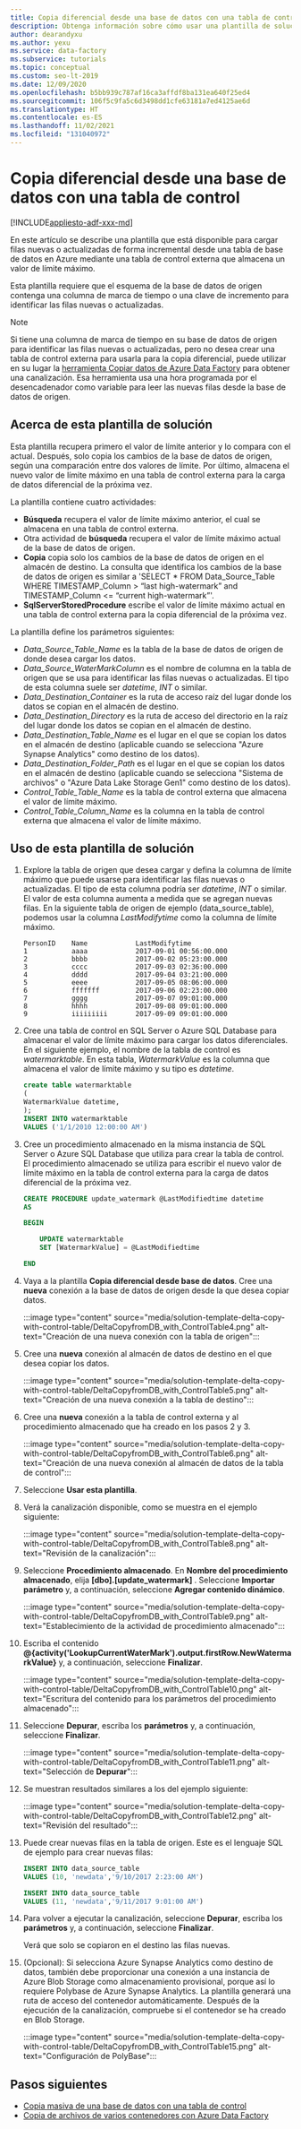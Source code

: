 ```yaml
---
title: Copia diferencial desde una base de datos con una tabla de control
description: Obtenga información sobre cómo usar una plantilla de solución para copiar incrementalmente filas nuevas o actualizadas solo desde una base de datos con Azure Data Factory.
author: dearandyxu
ms.author: yexu
ms.service: data-factory
ms.subservice: tutorials
ms.topic: conceptual
ms.custom: seo-lt-2019
ms.date: 12/09/2020
ms.openlocfilehash: b5bb939c787af16ca3affdf8ba131ea640f25ed4
ms.sourcegitcommit: 106f5c9fa5c6d3498dd1cfe63181a7ed4125ae6d
ms.translationtype: HT
ms.contentlocale: es-ES
ms.lasthandoff: 11/02/2021
ms.locfileid: "131040972"
---
```

# <a name="delta-copy-from-a-database-with-a-control-table"></a>Copia diferencial desde una base de datos con una tabla de control

[!INCLUDE[appliesto-adf-xxx-md](includes/appliesto-adf-xxx-md.md)]

En este artículo se describe una plantilla que está disponible para cargar filas nuevas o actualizadas de forma incremental desde una tabla de base de datos en Azure mediante una tabla de control externa que almacena un valor de límite máximo.

Esta plantilla requiere que el esquema de la base de datos de origen contenga una columna de marca de tiempo o una clave de incremento para identificar las filas nuevas o actualizadas.

>[!NOTE]
> Si tiene una columna de marca de tiempo en su base de datos de origen para identificar las filas nuevas o actualizadas, pero no desea crear una tabla de control externa para usarla para la copia diferencial, puede utilizar en su lugar la [herramienta Copiar datos de Azure Data Factory](copy-data-tool.md) para obtener una canalización. Esa herramienta usa una hora programada por el desencadenador como variable para leer las nuevas filas desde la base de datos de origen.

## <a name="about-this-solution-template"></a>Acerca de esta plantilla de solución

Esta plantilla recupera primero el valor de límite anterior y lo compara con el actual. Después, solo copia los cambios de la base de datos de origen, según una comparación entre dos valores de límite. Por último, almacena el nuevo valor de límite máximo en una tabla de control externa para la carga de datos diferencial de la próxima vez.

La plantilla contiene cuatro actividades:
- **Búsqueda** recupera el valor de límite máximo anterior, el cual se almacena en una tabla de control externa.
- Otra actividad de **búsqueda** recupera el valor de límite máximo actual de la base de datos de origen.
- **Copia** copia solo los cambios de la base de datos de origen en el almacén de destino. La consulta que identifica los cambios de la base de datos de origen es similar a 'SELECT * FROM Data_Source_Table WHERE TIMESTAMP_Column > “last high-watermark” and TIMESTAMP_Column <= “current high-watermark”'.
- **SqlServerStoredProcedure** escribe el valor de límite máximo actual en una tabla de control externa para la copia diferencial de la próxima vez.

La plantilla define los parámetros siguientes:
- *Data_Source_Table_Name* es la tabla de la base de datos de origen de donde desea cargar los datos.
- *Data_Source_WaterMarkColumn* es el nombre de columna en la tabla de origen que se usa para identificar las filas nuevas o actualizadas. El tipo de esta columna suele ser *datetime*, *INT* o similar.
- *Data_Destination_Container* es la ruta de acceso raíz del lugar donde los datos se copian en el almacén de destino.
- *Data_Destination_Directory* es la ruta de acceso del directorio en la raíz del lugar donde los datos se copian en el almacén de destino.
- *Data_Destination_Table_Name* es el lugar en el que se copian los datos en el almacén de destino (aplicable cuando se selecciona "Azure Synapse Analytics" como destino de los datos).
- *Data_Destination_Folder_Path* es el lugar en el que se copian los datos en el almacén de destino (aplicable cuando se selecciona "Sistema de archivos" o "Azure Data Lake Storage Gen1" como destino de los datos).
- *Control_Table_Table_Name* es la tabla de control externa que almacena el valor de límite máximo.
- *Control_Table_Column_Name* es la columna en la tabla de control externa que almacena el valor de límite máximo.

## <a name="how-to-use-this-solution-template"></a>Uso de esta plantilla de solución

1. Explore la tabla de origen que desea cargar y defina la columna de límite máximo que puede usarse para identificar las filas nuevas o actualizadas. El tipo de esta columna podría ser *datetime*, *INT* o similar. El valor de esta columna aumenta a medida que se agregan nuevas filas. En la siguiente tabla de origen de ejemplo (data_source_table), podemos usar la columna *LastModifytime* como la columna de límite máximo.

    ```output
    PersonID    Name            LastModifytime
    1           aaaa            2017-09-01 00:56:00.000
    2           bbbb            2017-09-02 05:23:00.000
    3           cccc            2017-09-03 02:36:00.000
    4           dddd            2017-09-04 03:21:00.000
    5           eeee            2017-09-05 08:06:00.000
    6           fffffff         2017-09-06 02:23:00.000
    7           gggg            2017-09-07 09:01:00.000
    8           hhhh            2017-09-08 09:01:00.000
    9           iiiiiiiii       2017-09-09 09:01:00.000
    ```

2. Cree una tabla de control en SQL Server o Azure SQL Database para almacenar el valor de límite máximo para cargar los datos diferenciales. En el siguiente ejemplo, el nombre de la tabla de control es *watermarktable*. En esta tabla, *WatermarkValue* es la columna que almacena el valor de límite máximo y su tipo es *datetime*.

    ```sql
    create table watermarktable
    (
    WatermarkValue datetime,
    );
    INSERT INTO watermarktable
    VALUES ('1/1/2010 12:00:00 AM')
    ```

3. Cree un procedimiento almacenado en la misma instancia de SQL Server o Azure SQL Database que utiliza para crear la tabla de control. El procedimiento almacenado se utiliza para escribir el nuevo valor de límite máximo en la tabla de control externa para la carga de datos diferencial de la próxima vez.

    ```sql
    CREATE PROCEDURE update_watermark @LastModifiedtime datetime
    AS

    BEGIN

        UPDATE watermarktable
        SET [WatermarkValue] = @LastModifiedtime 

    END
    ```

4. Vaya a la plantilla **Copia diferencial desde base de datos**. Cree una **nueva** conexión a la base de datos de origen desde la que desea copiar datos.

    :::image type="content" source="media/solution-template-delta-copy-with-control-table/DeltaCopyfromDB_with_ControlTable4.png" alt-text="Creación de una nueva conexión con la tabla de origen":::

5. Cree una **nueva** conexión al almacén de datos de destino en el que desea copiar los datos.

    :::image type="content" source="media/solution-template-delta-copy-with-control-table/DeltaCopyfromDB_with_ControlTable5.png" alt-text="Creación de una nueva conexión a la tabla de destino":::

6. Cree una **nueva** conexión a la tabla de control externa y al procedimiento almacenado que ha creado en los pasos 2 y 3.

    :::image type="content" source="media/solution-template-delta-copy-with-control-table/DeltaCopyfromDB_with_ControlTable6.png" alt-text="Creación de una nueva conexión al almacén de datos de la tabla de control":::

7. Seleccione **Usar esta plantilla**.
    
8. Verá la canalización disponible, como se muestra en el ejemplo siguiente:
  
    :::image type="content" source="media/solution-template-delta-copy-with-control-table/DeltaCopyfromDB_with_ControlTable8.png" alt-text="Revisión de la canalización":::

9. Seleccione **Procedimiento almacenado**. En **Nombre del procedimiento almacenado**, elija **[dbo].[update_watermark]** . Seleccione **Importar parámetro** y, a continuación, seleccione **Agregar contenido dinámico**.  

    :::image type="content" source="media/solution-template-delta-copy-with-control-table/DeltaCopyfromDB_with_ControlTable9.png" alt-text="Establecimiento de la actividad de procedimiento almacenado":::   

10. Escriba el contenido **\@{activity('LookupCurrentWaterMark').output.firstRow.NewWatermarkValue}** y, a continuación, seleccione **Finalizar**.  

    :::image type="content" source="media/solution-template-delta-copy-with-control-table/DeltaCopyfromDB_with_ControlTable10.png" alt-text="Escritura del contenido para los parámetros del procedimiento almacenado":::        
     
11. Seleccione **Depurar**, escriba los **parámetros** y, a continuación, seleccione **Finalizar**.

    :::image type="content" source="media/solution-template-delta-copy-with-control-table/DeltaCopyfromDB_with_ControlTable11.png" alt-text="Selección de **Depurar**":::

12. Se muestran resultados similares a los del ejemplo siguiente:

    :::image type="content" source="media/solution-template-delta-copy-with-control-table/DeltaCopyfromDB_with_ControlTable12.png" alt-text="Revisión del resultado":::

13. Puede crear nuevas filas en la tabla de origen. Este es el lenguaje SQL de ejemplo para crear nuevas filas:

    ```sql
    INSERT INTO data_source_table
    VALUES (10, 'newdata','9/10/2017 2:23:00 AM')

    INSERT INTO data_source_table
    VALUES (11, 'newdata','9/11/2017 9:01:00 AM')
    ```

14. Para volver a ejecutar la canalización, seleccione **Depurar**, escriba los **parámetros** y, a continuación, seleccione **Finalizar**.

    Verá que solo se copiaron en el destino las filas nuevas.

15. (Opcional): Si selecciona Azure Synapse Analytics como destino de datos, también debe proporcionar una conexión a una instancia de Azure Blob Storage como almacenamiento provisional, porque así lo requiere Polybase de Azure Synapse Analytics. La plantilla generará una ruta de acceso del contenedor automáticamente. Después de la ejecución de la canalización, compruebe si el contenedor se ha creado en Blob Storage.
    
    :::image type="content" source="media/solution-template-delta-copy-with-control-table/DeltaCopyfromDB_with_ControlTable15.png" alt-text="Configuración de PolyBase":::
    
## <a name="next-steps"></a>Pasos siguientes

- [Copia masiva de una base de datos con una tabla de control](solution-template-bulk-copy-with-control-table.md)
- [Copia de archivos de varios contenedores con Azure Data Factory](solution-template-copy-files-multiple-containers.md)
